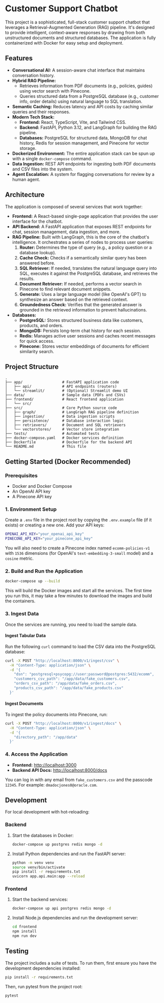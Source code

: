 # Customer Support Chatbot

This project is a sophisticated, full-stack customer support chatbot that leverages a Retrieval-Augmented Generation (RAG) pipeline. It's designed to provide intelligent, context-aware responses by drawing from both unstructured documents and structured databases. The application is fully containerized with Docker for easy setup and deployment.

## Features

- **Conversational AI:** A session-aware chat interface that maintains conversation history.
- **Hybrid RAG Pipeline:**
    - Retrieves information from PDF documents (e.g., policies, guides) using vector search with Pinecone.
    - Queries structured data from a PostgreSQL database (e.g., customer info, order details) using natural language to SQL translation.
- **Semantic Caching:** Reduces latency and API costs by caching similar queries and their responses.
- **Modern Tech Stack:**
    - **Frontend:** React, TypeScript, Vite, and Tailwind CSS.
    - **Backend:** FastAPI, Python 3.12, and LangGraph for building the RAG pipeline.
    - **Databases:** PostgreSQL for structured data, MongoDB for chat history, Redis for session management, and Pinecone for vector storage.
- **Dockerized Environment:** The entire application stack can be spun up with a single `docker-compose` command.
- **Data Ingestion:** REST API endpoints for ingesting both PDF documents and CSV files into the system.
- **Agent Escalation:** A system for flagging conversations for review by a human agent.

## Architecture

The application is composed of several services that work together:

- **Frontend:** A React-based single-page application that provides the user interface for the chatbot.
- **API Backend:** A FastAPI application that exposes REST endpoints for chat, session management, data ingestion, and more.
- **RAG Pipeline:** Built with LangGraph, this is the core of the chatbot's intelligence. It orchestrates a series of nodes to process user queries:
    1.  **Router:** Determines the type of query (e.g., a policy question or a database lookup).
    2.  **Cache Check:** Checks if a semantically similar query has been answered before.
    3.  **SQL Retriever:** If needed, translates the natural language query into SQL, executes it against the PostgreSQL database, and retrieves the results.
    4.  **Document Retriever:** If needed, performs a vector search in Pinecone to find relevant document snippets.
    5.  **Generate:** Uses a large language model (like OpenAI's GPT) to synthesize an answer based on the retrieved context.
    6.  **Groundedness Check:** Verifies that the generated answer is grounded in the retrieved information to prevent hallucinations.
- **Databases:**
    - **PostgreSQL:** Stores structured business data like customers, products, and orders.
    - **MongoDB:** Persists long-term chat history for each session.
    - **Redis:** Manages active user sessions and caches recent messages for quick access.
    - **Pinecone:** Stores vector embeddings of documents for efficient similarity search.

## Project Structure

```
.
├── app/                  # FastAPI application code
│   ├── api/              # API endpoints (routers)
│   └── streamlit/        # (Optional) Streamlit demo UI
├── data/                 # Sample data (PDFs and CSVs)
├── frontend/             # React frontend application
│   └── src/
├── src/                  # Core Python source code
│   ├── graph/            # LangGraph RAG pipeline definition
│   ├── ingestion/        # Data ingestion scripts
│   ├── persistence/      # Database interaction logic
│   ├── retrievers/       # Document and SQL retrievers
│   └── vectorstores/     # Vector store integration
├── tests/                # Automated tests
├── docker-compose.yaml   # Docker services definition
├── Dockerfile            # Dockerfile for the backend API
└── README.md             # This file
```

## Getting Started (Docker Recommended)

### Prerequisites

- Docker and Docker Compose
- An OpenAI API key
- A Pinecone API key

### 1. Environment Setup

Create a `.env` file in the project root by copying the `.env.example` file (if it exists) or creating a new one. Add your API keys:

```bash
OPENAI_API_KEY="your_openai_api_key"
PINECONE_API_KEY="your_pinecone_api_key"
```

You will also need to create a Pinecone index named `ecomm-policies-v1` with `1536` dimensions (for OpenAI's `text-embedding-3-small` model) and a `cosine` metric.

### 2. Build and Run the Application

```bash
docker-compose up --build
```

This will build the Docker images and start all the services. The first time you run this, it may take a few minutes to download the images and build the containers.

### 3. Ingest Data

Once the services are running, you need to load the sample data.

#### Ingest Tabular Data

Run the following `curl` command to load the CSV data into the PostgreSQL database:

```bash
curl -X POST "http://localhost:8000/v1/ingest/csv" \
  -H "Content-Type: application/json" \
  -d '{
    "dsn": "postgresql+psycopg://user:password@postgres:5432/ecomm",
    "customers_csv_path": "/app/data/fake_customers.csv",
    "orders_csv_path": "/app/data/fake_orders.csv",
    "products_csv_path": "/app/data/fake_products.csv"
  }'
```

#### Ingest Documents

To ingest the policy documents into Pinecone, run:

```bash
curl -X POST "http://localhost:8000/v1/ingest/docs" \
  -H "Content-Type: application/json" \
  -d '{
    "directory_path": "/app/data"
  }'
```

### 4. Access the Application

- **Frontend:** [http://localhost:3000](http://localhost:3000)
- **Backend API Docs:** [http://localhost:8000/docs](http://localhost:8000/docs)

You can log in with any email from `fake_customers.csv` and the passcode `12345`. For example: `dmadocjones0@oracle.com`.

## Development

For local development with hot-reloading:

### Backend

1.  Start the databases in Docker:
    ```bash
    docker-compose up postgres redis mongo -d
    ```
2.  Install Python dependencies and run the FastAPI server:
    ```bash
    python -m venv venv
    source venv/bin/activate
    pip install -r requirements.txt
    uvicorn app.api.main:app --reload
    ```

### Frontend

1.  Start the backend services:
    ```bash
    docker-compose up api postgres redis mongo -d
    ```
2.  Install Node.js dependencies and run the development server:
    ```bash
    cd frontend
    npm install
    npm run dev
    ```

## Testing

The project includes a suite of tests. To run them, first ensure you have the development dependencies installed:

```bash
pip install -r requirements.txt
```

Then, run pytest from the project root:

```bash
pytest
```
